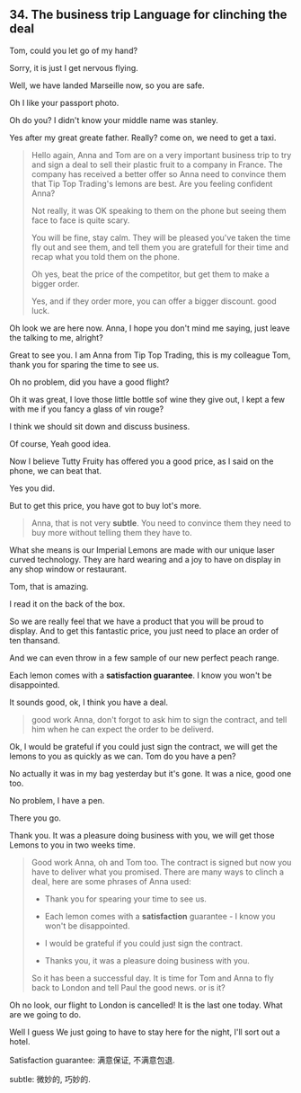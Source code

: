 ## 34. The business trip Language for clinching the deal

Tom, could you let go of my hand?

Sorry, it is just I get nervous flying. 

Well, we have landed Marseille now, so you are safe. 

Oh I like your passport photo.

Oh do you? I didn't know your middle name was stanley.

Yes after my great greate father. Really? come on, we need to get a taxi. 

> Hello again, Anna and Tom are on a very important business trip to try and sign a deal to sell their plastic fruit to a company in France. The company has received a better offer so Anna need to convince them that Tip Top Trading's lemons are best. Are you feeling confident Anna?
> 
> Not really, it was OK speaking to them on the phone but seeing them face to face is quite scary. 
> 
> You will be fine, stay calm. They will be pleased you've taken the time fly out and see them, and tell them you are gratefull for their time and recap what you told them on the phone. 
> 
> Oh yes, beat the price of the competitor, but get them to make a bigger order. 
> 
> Yes, and if they order more, you can offer a bigger discount. good luck.

Oh look we are here now. Anna, I hope you don't mind me saying, just leave the talking to me, alright? 

Great to see you. I am Anna from Tip Top Trading, this is my colleague Tom, thank you for sparing the time to see us.

Oh no problem, did you have a good flight? 

Oh it was great, I love those little bottle sof wine they give out, I kept a few with me if you fancy a glass of vin rouge?

I think we should sit down and discuss business. 

Of course, Yeah good idea.

Now I believe Tutty Fruity has offered you a good price, as I said on the phone, we can beat that. 

Yes you did. 

But to get this price, you have got to buy lot's more. 

> Anna, that is not very **subtle**. You need to convince them they need to buy more without telling them they have to. 

What she means is our Imperial Lemons are made with our unique laser curved technology. They are hard wearing and a joy to have on display in any shop window or restaurant. 

Tom, that is amazing. 

I read it on the back of the box. 

So we are really feel that we have a product that you will be proud to display. And to get this fantastic price, you just need to place an order of ten thansand.

And we can even throw in a few sample of our new perfect peach range. 

Each lemon comes with a **satisfaction guarantee**. I know you won't be disappointed.

It sounds good, ok, I think you have a deal. 

> good work Anna, don't forgot to ask him to sign the contract, and tell him when  he can expect the order to be deliverd.

Ok, I would be grateful if you could just sign the contract, we will get the lemons to you as quickly as we can. Tom do you have a pen?

No actually it was in my bag yesterday but it's gone. It was a nice, good one too. 

No problem, I have a pen. 

There you go.

Thank you. It was a pleasure doing business with you, we will get those Lemons to you in two weeks time. 

> Good work Anna, oh and Tom too. The contract is signed but now you have to deliver what you promised. There are many ways to clinch a deal, here are some phrases of Anna used: 
> 
> * Thank you for spearing your time to see us. 
> 
> * Each lemon comes with a **satisfaction** guarantee - I know you won't be disappointed. 
> 
> * I would be grateful if you could just sign the contract. 
> 
> * Thanks you, it was a pleasure doing business with you. 
> 
> So it has been a successful day. It is time for Tom and Anna to fly back to London and tell Paul the good news. or is it? 

Oh no look, our flight to London is cancelled! It is the last one today. What are we going to do. 

Well I guess We just going to have to stay here for the night, I'll sort out a hotel.

Satisfaction guarantee: 满意保证, 不满意包退.

subtle: 微妙的, 巧妙的.
